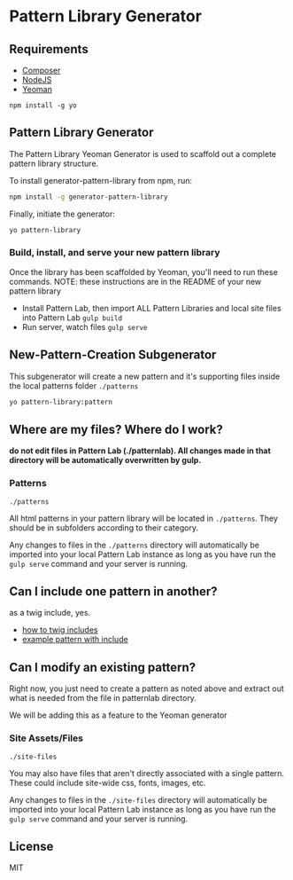 # Pattern Library Generator


## Requirements

* [Composer](https://getcomposer.org)
* [NodeJS](https://nodejs.org)
* [Yeoman](http://yeoman.io)

```
npm install -g yo
```

## Pattern Library Generator

The Pattern Library Yeoman Generator is used to scaffold out a complete pattern library structure.

To install generator-pattern-library from npm, run:

```bash
npm install -g generator-pattern-library
```

Finally, initiate the generator:

```bash
yo pattern-library
```

### Build, install, and serve your new pattern library

Once the library has been scaffolded by Yeoman, you'll need to run these commands. NOTE: these instructions are in the README of your new pattern library

* Install Pattern Lab, then import ALL Pattern Libraries and local site files into Pattern Lab
  `gulp build`
* Run server, watch files
  `gulp serve`

## New-Pattern-Creation Subgenerator

This subgenerator will create a new pattern and it's supporting files inside the local patterns folder `./patterns`

```bash
yo pattern-library:pattern
```

## Where are my files? Where do I work?

**do not edit files in Pattern Lab (./patternlab). All changes made in that directory will be automatically overwritten by gulp.**

### Patterns

`./patterns`

All html patterns in your pattern library will be located in `./patterns`. They should be in subfolders according to their category.

Any changes to files in the `./patterns` directory will automatically be imported into your local Pattern Lab instance as long as you have run the `gulp serve` command and your server is running.

## Can I include one pattern in another?

as a twig include, yes.

 * [how to twig includes](http://twig.sensiolabs.org/doc/tags/include.html)
 * [example pattern with include](https://github.com/pattern-library/pattern-library/blob/master/patterns/molecules/media/figure-image/figure-image.twig)

## Can I modify an existing pattern?

Right now, you just need to create a pattern as noted above and extract out what is needed from the file in patternlab directory.

We will be adding this as a feature to the Yeoman generator


### Site Assets/Files

`./site-files`

You may also have files that aren't directly associated with a single pattern. These could include site-wide css, fonts, images, etc. 

Any changes to files in the `./site-files` directory will automatically be imported into your local Pattern Lab instance as long as you have run the `gulp serve` command and your server is running.

## License

MIT
